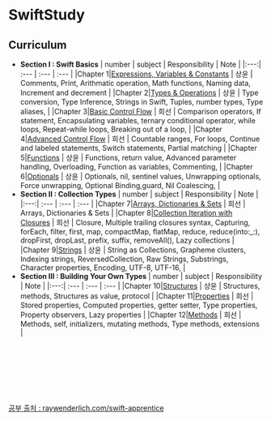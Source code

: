 # SwiftStudy

## Curriculum
* **Section I : Swift Basics**
   | number | subject | Responsibility | Note | 
   |:---:| :--- | :--- | :--- |
   |Chapter 1|[Expressions, Variables & Constants](https://github.com/kanghuiseon/SwiftStudy/blob/master/01_Expressions%2CVariables%26Constants/01_ExpressionsVariablesConstants.md) | 상윤 | Comments, Print, Arithmatic operation, Math functions, Naming data, Increment and decrement | 
   |Chapter 2|[Types & Operations](https://github.com/kanghuiseon/SwiftStudy/blob/master/02_Types%26Operations/02_TypesOperations.md) | 상윤 | Type conversion, Type Inference, Strings in Swift, Tuples, number types, Type aliases,  | 
   |Chapter 3|[Basic Control Flow](https://github.com/kanghuiseon/SwiftStudy/blob/master/03_BasicControlFlow/03_BasicControlFlow.md) | 희선 | Comparison operators, If statement, Encapsulating variables, ternary conditional operator, while loops, Repeat-while loops, Breaking out of a loop, | 
   |Chapter 4|[Advanced Control Flow](https://github.com/kanghuiseon/SwiftStudy/blob/master/04_AdvancedControlFlow/04_AdvancedControlFlow.md) | 희선 | Countable ranges, For loops, Continue and labeled statements, Switch statements, Partial matching |
   |Chapter 5|[Functions](https://github.com/kanghuiseon/SwiftStudy/blob/master/05_Functions/05_Functions.md) | 상윤 | Functions, return value, Advanced parameter handling, Overloading, Function as variables, Commenting,  |
   |Chapter 6|[Optionals](https://github.com/kanghuiseon/SwiftStudy/blob/master/06_Optionals/06_Optionals.md) | 상윤 | Optionals, nil, sentinel values, Unwrapping optionals, Force unwrapping, Optional Binding,guard, Nil Coalescing,  |
* **Section II : Collection Types**
   | number | subject | Responsibility | Note | 
   |:---:| :--- | :--- | :--- |
   |Chapter 7|[Arrays, Dictionaries & Sets](https://github.com/kanghuiseon/SwiftStudy/blob/master/07_Arrays%26Dictionaries%26Sets/07_ArraysDictionariesSets.md) | 희선 | Arrays, Dictionaries & Sets |
   |Chapter 8|[Collection Iteration with Closures](https://github.com/kanghuiseon/SwiftStudy/blob/master/08_CollectionIterationWithClosures/08_CollectionIterationWithClosures.md) | 희선 | Closure, Multiple trailing closures syntax, Capturing, forEach, filter, first, map, compactMap, flatMap, reduce, reduce(into:_:), dropFirst, dropLast, prefix, suffix, removeAll(), Lazy collections |
   |Chapter 9|[Strings](https://github.com/kanghuiseon/SwiftStudy/blob/master/09_Strings/09_Strings.md) | 상윤 | String as Collections, Grapheme clusters, Indexing strings, ReversedCollection<String>, Raw Strings, Substrings, Character properties, Encoding, UTF-8, UTF-16,  |
* **Section III : Building Your Own Types**
   | number | subject | Responsibility | Note | 
   |:---:| :--- | :--- | :--- |
   |Chapter 10|[Structures](https://github.com/kanghuiseon/SwiftStudy/blob/master/10_Structures/10_Structures.md) | 상윤 | Structures, methods, Structures as value, protocol |
   |Chapter 11|[Properties](https://github.com/kanghuiseon/SwiftStudy/blob/master/11_Properties/11_Propertie.md) | 희선 | Stored properties, Computed properties, getter setter, Type properties, Property observers, Lazy properties |
   |Chapter 12|[Methods](https://github.com/kanghuiseon/SwiftStudy/blob/master/06_Optionals/06_Optionals.md) | 희선 | Methods, self, initializers, mutating methods, Type methods, extensions  |
 
<br/>
<br/>
<br/>
<br/>
<br/>
<br/>

[공부 출처 : raywenderlich.com/swift-apprentice](https://www.raywenderlich.com/books/swift-apprentice/v6.0/)

